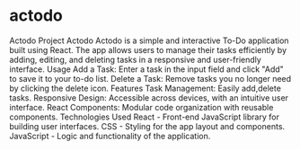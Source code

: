 # actodo
Actodo Project
Actodo
Actodo is a simple and interactive To-Do application built using React. The app allows users to manage their tasks efficiently by adding, editing, and deleting tasks in a responsive and user-friendly interface.
Usage
Add a Task: Enter a task in the input field and click "Add" to save it to your to-do list.
Delete a Task: Remove tasks you no longer need by clicking the delete icon.
Features
Task Management: Easily add,delete tasks.
Responsive Design: Accessible across devices, with an intuitive user interface.
React Components: Modular code organization with reusable components.
Technologies Used
React - Front-end JavaScript library for building user interfaces.
CSS - Styling for the app layout and components.
JavaScript - Logic and functionality of the application.
